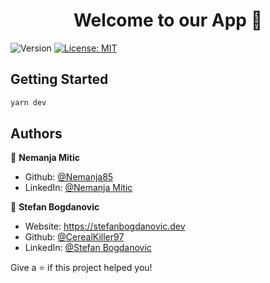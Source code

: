 <h1 align="center">Welcome to our App 👋</h1>
<p>
  <img alt="Version" src="https://img.shields.io/badge/version-0.1-blue.svg?cacheSeconds=2592000" />
  <a href="#" target="_blank">
    <img alt="License: MIT" src="https://img.shields.io/badge/License-MIT-yellow.svg" />
  </a>
</p>


## Getting Started

```sh
yarn dev
```

## Authors


👤 **Nemanja Mitic**
* Github: [@Nemanja85](https://github.com/nemanja85)
* LinkedIn: [@Nemanja Mitic](https://www.linkedin.com/in/nemanjamitic1985/)


👤 **Stefan Bogdanovic**
* Website: https://stefanbogdanovic.dev
* Github: [@CerealKiller97](https://github.com/CerealKiller97)
* LinkedIn: [@Stefan Bogdanovic](https://linkedin.com/in/bogdanovic-stefan)


Give a ⭐️ if this project helped you!

